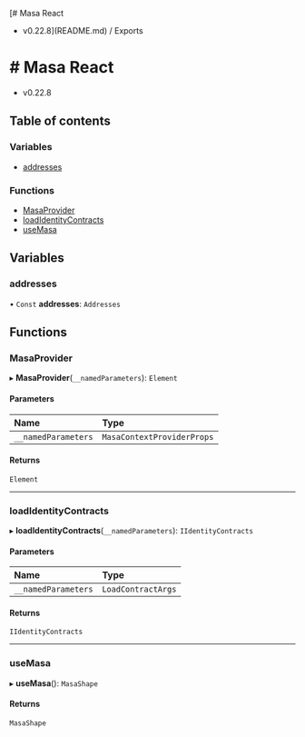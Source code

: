 [# Masa React
 - v0.22.8](README.md) / Exports

# # Masa React
 - v0.22.8

## Table of contents

### Variables

- [addresses](modules.md#addresses)

### Functions

- [MasaProvider](modules.md#masaprovider)
- [loadIdentityContracts](modules.md#loadidentitycontracts)
- [useMasa](modules.md#usemasa)

## Variables

### addresses

• `Const` **addresses**: `Addresses`

## Functions

### MasaProvider

▸ **MasaProvider**(`__namedParameters`): `Element`

#### Parameters

| Name | Type |
| :------ | :------ |
| `__namedParameters` | `MasaContextProviderProps` |

#### Returns

`Element`

___

### loadIdentityContracts

▸ **loadIdentityContracts**(`__namedParameters`): `IIdentityContracts`

#### Parameters

| Name | Type |
| :------ | :------ |
| `__namedParameters` | `LoadContractArgs` |

#### Returns

`IIdentityContracts`

___

### useMasa

▸ **useMasa**(): `MasaShape`

#### Returns

`MasaShape`
